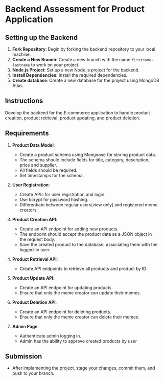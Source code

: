 # Backend Assessment for Product Application

## Setting up the Backend

1. **Fork Repository**: Begin by forking the backend repository to your local machine.
2. **Create a New Branch**: Create a new branch with the name `firstname-lastname` to work on your project.
3. **Node.js Project**: Set up a new Node.js project for the backend.
4. **Install Dependencies**: Install the required dependencies.
5. **Create database**: Create a new database for the project using MongoDB Atlas.

## Instructions

Develop the backend for the E-commerce application to handle product creation, product retrieval, product updating, and product deletion.

## Requirements

1. **Product Data Model**:

   - Create a product schema using Mongoose for storing product data.
   - The schema should include fields for title, category, description, price and supplier.
   - All fields should be required.
   - Set timestamps for the schema.

1. **User Registration**:

   - Create APIs for user registration and login.
   - Use bcrypt for password hashing.
   - Differentiate between regular users(view only) and registered meme creators.

2. **Product Creation API**:

   - Create an API endpoint for adding new products.
   - The endpoint should accept the product data as a JSON object in the request body.
   - Save the created product to the database, associating them with the logged-in user.

3. **Product Retrieval API**:

   - Create API endpoints to retrieve all products and product by ID

4. **Product Update API**:

   - Create an API endpoint for updating products.
   - Ensure that only the meme creator can update their memes.

5. **Product Deletion API**:

   - Create an API endpoint for deleting products.
   - Ensure that only the meme creator can delete their memes.
   
5. **Admin Page**:

   - Authenticate admin logging in.
   - Admin has the ability to approve created products by user

## Submission

- After implementing the project, stage your changes, commit them, and push to your branch.
